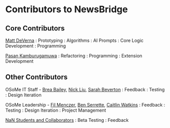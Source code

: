 # Contributors to NewsBridge

## Core Contributors

[Matt DeVerna](https://github.com/mr-devs)
: Prototyping
: Algorithms
: AI Prompts
: Core Logic Development
: Programming

[Pasan Kamburugamuwa](https://github.com/pasan04)
: Refactoring
: Programming
: Extension Development

## Other Contributors

OSoMe IT Staff - [Brea Bailey](https://github.com/baileybt), [Nick Liu](https://github.com/nick-c-liu), [Sarah Beverton](https://github.com/sarahbeverton)
: Feedback
: Testing
: Design Iteration

OSoMe Leadership - [Fil Menczer](https://github.com/filmenczer), [Ben Serrette](https://github.com/benserrette), [Caitlin Watkins](https://github.com/cmwatkins317)
: Feedback
: Testing
: Design Iteration
: Project Management

[NaN Students and Collaborators](https://cnets.indiana.edu/groups/nan/people)
: Beta Testing
: Feedback